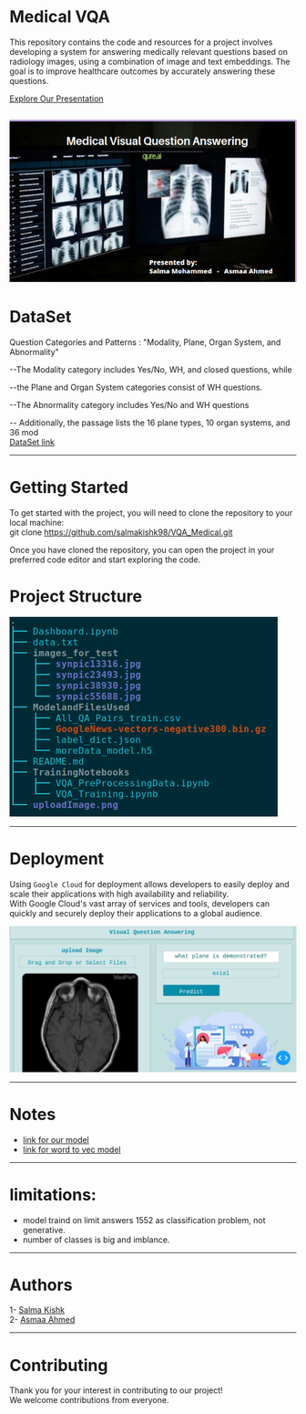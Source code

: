 #  Medical VQA 

This repository contains the code and resources for a project involves developing a system for answering medically relevant questions based on radiology images, using a combination of image and text embeddings. The goal is to improve healthcare outcomes by accurately answering these questions. <br>

[ Explore Our Presentation](https://www.canva.com/design/DAFke_apZOU/_LBE-pZxwtpsn9gvGY13Sw/edit?utm_content=DAFke_apZOU&utm_campaign=designshare&utm_medium=link2&utm_source=sharebutton)

![](https://github.com/salmakishk98/VQA_Medical/blob/main/ModelandFilesUsed/Screenshot%20from%202023-05-31%2021-08-49.png?raw=true)
---
# DataSet
Question Categories and Patterns : "Modality, Plane, Organ System, and Abnormality"

--The Modality category includes Yes/No, WH, and closed questions, while 

--the Plane and Organ System categories consist of WH questions. 

--The Abnormality category includes Yes/No and WH questions

-- Additionally, the passage lists the 16 plane types, 10 organ systems, and 36 mod
<br>
[DataSet link](https://www.imageclef.org/2019/medical/vqa/)

---
# 


# Getting Started
To get started with the project, you will need to clone the repository to your local machine:<br>
git clone  https://github.com/salmakishk98/VQA_Medical.git <br>

Once you have cloned the repository, you can open the project in your preferred code editor and start exploring the code.


# Project Structure

![](https://github.com/salmakishk98/VQA_Medical/blob/main/ModelandFilesUsed/Screenshot%20from%202023-05-31%2021-14-02.png?raw=true)

---

# Deployment

Using `Google Cloud` for deployment allows developers to easily deploy and scale their applications with high availability and reliability.<br>
With Google Cloud's vast array of services and tools, developers can quickly and securely deploy their applications to a global audience.<br>

![](https://github.com/salmakishk98/VQA_Medical/blob/main/ModelandFilesUsed/Screenshot%20from%202023-05-31%2020-30-22.png?raw=true)

---
# Notes
  - [link for our model](https://drive.google.com/file/d/18ZRSz7vgyqBwQPdgz16KtP0Mvk-oU74W/view?usp=sharing) 
  - [link for word to vec model](https://drive.google.com/file/d/1qq8pNGTBvQbZECmvNMxkhLL_DntYDV0O/view?usp=sharing) 

---
# limitations:
- model traind on limit answers 1552 as classification problem, not generative.
- number of classes is big and imblance.

---
# Authors
  1- [Salma Kishk](https://github.com/salmakishk98)<br>
  2- [Asmaa Ahmed](https://github.com/asmaabadran1)<br>


  
---
# Contributing
Thank you for your interest in contributing to our project!<br>
We welcome contributions from everyone. 





